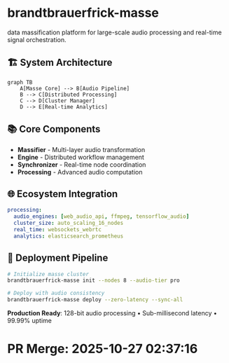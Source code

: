# brandtbrauerfrick-masse

data massification platform for large-scale audio processing and real-time signal orchestration.

## 🏗 System Architecture

```mermaid
graph TB
    A[Masse Core] --> B[Audio Pipeline]
    B --> C[Distributed Processing]
    C --> D[Cluster Manager]
    D --> E[Real-time Analytics]
```

## 📚 Core Components

- **Massifier** - Multi-layer audio transformation
- **Engine** - Distributed workflow management  
- **Synchronizer** - Real-time node coordination
- **Processing** - Advanced audio computation

## 🌐 Ecosystem Integration

```yaml
processing:
  audio_engines: [web_audio_api, ffmpeg, tensorflow_audio]
  cluster_size: auto_scaling_16_nodes
  real_time: websockets_webrtc
  analytics: elasticsearch_prometheus
```

## 🚀 Deployment Pipeline

```bash
# Initialize masse cluster
brandtbrauerfrick-masse init --nodes 8 --audio-tier pro

# Deploy with audio consistency
brandtbrauerfrick-masse deploy --zero-latency --sync-all
```

**Production Ready**: 128-bit audio processing • Sub-millisecond latency • 99.99% uptime

# PR Merge: 2025-10-27 02:37:16
